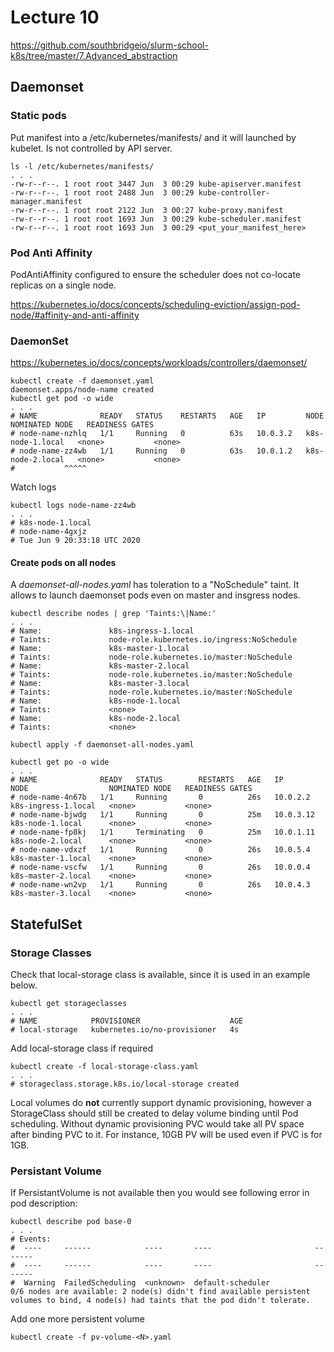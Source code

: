 # Lecture 10

https://github.com/southbridgeio/slurm-school-k8s/tree/master/7.Advanced_abstraction

## Daemonset
### Static pods
Put manifest into a /etc/kubernetes/manifests/ and it will launched by kubelet.
Is not controlled by API server.
```
ls -l /etc/kubernetes/manifests/
. . .
-rw-r--r--. 1 root root 3447 Jun  3 00:29 kube-apiserver.manifest
-rw-r--r--. 1 root root 2488 Jun  3 00:29 kube-controller-manager.manifest
-rw-r--r--. 1 root root 2122 Jun  3 00:27 kube-proxy.manifest
-rw-r--r--. 1 root root 1693 Jun  3 00:29 kube-scheduler.manifest
-rw-r--r--. 1 root root 1693 Jun  3 00:29 <put_your_manifest_here>
```

### Pod Anti Affinity
PodAntiAffinity configured to ensure the scheduler does not co-locate replicas on a single node.

https://kubernetes.io/docs/concepts/scheduling-eviction/assign-pod-node/#affinity-and-anti-affinity

### DaemonSet
https://kubernetes.io/docs/concepts/workloads/controllers/daemonset/

```
kubectl create -f daemonset.yaml 
daemonset.apps/node-name created
kubectl get pod -o wide
. . .
# NAME              READY   STATUS    RESTARTS   AGE   IP         NODE               NOMINATED NODE   READINESS GATES
# node-name-nzhlq   1/1     Running   0          63s   10.0.3.2   k8s-node-1.local   <none>           <none>
# node-name-zz4wb   1/1     Running   0          63s   10.0.1.2   k8s-node-2.local   <none>           <none>
#           ^^^^^
```

Watch logs
```
kubectl logs node-name-zz4wb
. . . 
# k8s-node-1.local
# node-name-4gxjz
# Tue Jun 9 20:33:18 UTC 2020
```

#### Create pods on all nodes
A _daemonset-all-nodes.yaml_ has toleration to a "NoSchedule" taint. It allows to launch daemonset pods even on master and insgress nodes.
```
kubectl describe nodes | grep 'Taints:\|Name:'
. . .
# Name:               k8s-ingress-1.local
# Taints:             node-role.kubernetes.io/ingress:NoSchedule
# Name:               k8s-master-1.local
# Taints:             node-role.kubernetes.io/master:NoSchedule
# Name:               k8s-master-2.local
# Taints:             node-role.kubernetes.io/master:NoSchedule
# Name:               k8s-master-3.local
# Taints:             node-role.kubernetes.io/master:NoSchedule
# Name:               k8s-node-1.local
# Taints:             <none>
# Name:               k8s-node-2.local
# Taints:             <none>
```


```
kubectl apply -f daemonset-all-nodes.yaml

kubectl get po -o wide
. . .
# NAME              READY   STATUS        RESTARTS   AGE   IP          NODE                  NOMINATED NODE   READINESS GATES
# node-name-4n67b   1/1     Running       0          26s   10.0.2.2    k8s-ingress-1.local   <none>           <none>
# node-name-bjwdg   1/1     Running       0          25m   10.0.3.12   k8s-node-1.local      <none>           <none>
# node-name-fp8kj   1/1     Terminating   0          25m   10.0.1.11   k8s-node-2.local      <none>           <none>
# node-name-vdxzf   1/1     Running       0          26s   10.0.5.4    k8s-master-1.local    <none>           <none>
# node-name-vscfw   1/1     Running       0          26s   10.0.0.4    k8s-master-2.local    <none>           <none>
# node-name-wn2vp   1/1     Running       0          26s   10.0.4.3    k8s-master-3.local    <none>           <none>

```

## StatefulSet

### Storage Classes
Check that local-storage class is available, since it is used in an example below.
```
kubectl get storageclasses
. . .
# NAME            PROVISIONER                    AGE
# local-storage   kubernetes.io/no-provisioner   4s
```
Add local-storage class if required
```
kubectl create -f local-storage-class.yaml 
. . .
# storageclass.storage.k8s.io/local-storage created
```
Local volumes do __not__ currently support dynamic provisioning, however a StorageClass should still be created to delay volume binding until Pod scheduling.
Without dynamic provisioning PVC would take all PV space after binding PVC to it. 
For instance, 10GB PV will be used even if PVC is for 1GB.

### Persistant Volume
If PersistantVolume is not available then you would see following error in pod description:
```
kubectl describe pod base-0
. . . 
# Events:
#  ----     ------            ----       ----                       -------
#  ----     ------            ----       ----                       -------
#  Warning  FailedScheduling  <unknown>  default-scheduler          0/6 nodes are available: 2 node(s) didn't find available persistent volumes to bind, 4 node(s) had taints that the pod didn't tolerate.
```
Add one more persistent volume
```
kubectl create -f pv-volume-<N>.yaml
```
